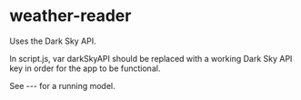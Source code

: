 # weather-reader

Uses the Dark Sky API.

In script.js, var darkSkyAPI should be replaced with a working Dark Sky API key in order for the app to be functional. 

See --- for a running model.